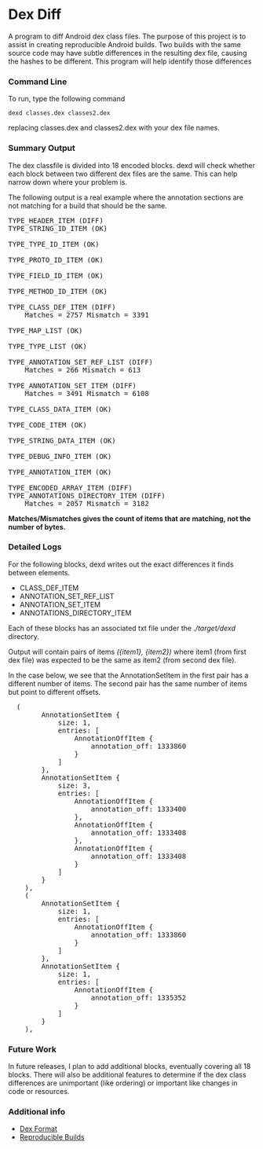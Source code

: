 # Dex Diff
A program to diff Android dex class files. The purpose of this project is to assist in creating reproducible Android builds. Two builds with the same source code may have subtle differences in the resulting dex file, causing the hashes to be different. This program will help identify those differences

### Command Line
To run, type the following command
```
dexd classes.dex classes2.dex
```
replacing classes.dex and classes2.dex with your dex file names.

### Summary Output
The dex classfile is divided into 18 encoded blocks. dexd will check whether each block between two different dex files are the same. This can help narrow down where your problem is.

The following output is a real example where the annotation sections are not matching for a build that should be the same.

<pre>
TYPE_HEADER_ITEM (DIFF)
TYPE_STRING_ID_ITEM (OK)

TYPE_TYPE_ID_ITEM (OK)

TYPE_PROTO_ID_ITEM (OK)

TYPE_FIELD_ID_ITEM (OK)

TYPE_METHOD_ID_ITEM (OK)

TYPE_CLASS_DEF_ITEM (DIFF)
    Matches = 2757 Mismatch = 3391

TYPE_MAP_LIST (OK)

TYPE_TYPE_LIST (OK)

TYPE_ANNOTATION_SET_REF_LIST (DIFF)
    Matches = 266 Mismatch = 613

TYPE_ANNOTATION_SET_ITEM (DIFF)
    Matches = 3491 Mismatch = 6108

TYPE_CLASS_DATA_ITEM (OK)

TYPE_CODE_ITEM (OK)

TYPE_STRING_DATA_ITEM (OK)

TYPE_DEBUG_INFO_ITEM (OK)

TYPE_ANNOTATION_ITEM (OK)

TYPE_ENCODED_ARRAY_ITEM (DIFF)
TYPE_ANNOTATIONS_DIRECTORY_ITEM (DIFF)
    Matches = 2057 Mismatch = 3182
</pre>
**Matches/Mismatches gives the count of items that are matching, not the number of bytes.**
### Detailed Logs
For the following blocks, dexd writes out the exact differences it finds between elements.

* CLASS_DEF_ITEM
* ANNOTATION_SET_REF_LIST
* ANNOTATION_SET_ITEM
* ANNOTATIONS_DIRECTORY_ITEM

Each of these blocks has an associated txt file under the _./target/dexd_ directory.

Output will contain pairs of items _({item1}, {item2})_ where item1 (from first dex file) was expected to be the same as item2 (from second dex file).

In the case below, we see that the AnnotationSetItem in the first pair has a different number of items. The second pair has the same number of items but point to different offsets.

<pre>
  (
        AnnotationSetItem {
            size: 1,
            entries: [
                AnnotationOffItem {
                    annotation_off: 1333860
                }
            ]
        },
        AnnotationSetItem {
            size: 3,
            entries: [
                AnnotationOffItem {
                    annotation_off: 1333400
                },
                AnnotationOffItem {
                    annotation_off: 1333408
                },
                AnnotationOffItem {
                    annotation_off: 1333408
                }
            ]
        }
    ),
    (
        AnnotationSetItem {
            size: 1,
            entries: [
                AnnotationOffItem {
                    annotation_off: 1333860
                }
            ]
        },
        AnnotationSetItem {
            size: 1,
            entries: [
                AnnotationOffItem {
                    annotation_off: 1335352
                }
            ]
        }
    ),
</pre>

### Future Work
In future releases, I plan to add additional blocks, eventually covering all 18 blocks. There will also be additional features to determine if the dex class differences are unimportant (like ordering) or important like changes in code or resources.

### Additional info
* [Dex Format](https://source.android.com/devices/tech/dalvik/dex-format)
* [Reproducible Builds](https://reproducible-builds.org/)